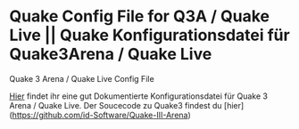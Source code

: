 # Quake Config File for Q3A / Quake Live || Quake Konfigurationsdatei für Quake3Arena / Quake Live
Quake 3 Arena / Quake Live Config File




[Hier](https://github.com/ulgrimar/QuakeConfig/blob/master/myconfig.cfg) findet ihr eine gut Dokumentierte Konfigurationsdatei für Quake 3 Arena / Quake Live. Der Soucecode zu Quake3 findest du [hier] (https://github.com/id-Software/Quake-III-Arena)
